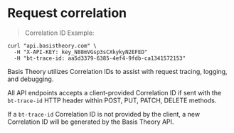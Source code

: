 # Request correlation

> Correlation ID Example:

```shell
curl "api.basistheory.com" \
  -H "X-API-KEY: key_N88mVGsp3sCXkykyN2EFED"
  -H "bt-trace-id: aa5d3379-6385-4ef4-9fdb-ca1341572153"
```

Basis Theory utilizes Correlation IDs to assist with request tracing, logging, and debugging.

All API endpoints accepts a client-provided Correlation ID if sent with the `bt-trace-id` HTTP header within POST, PUT, PATCH, DELETE methods.

If a `bt-trace-id` Correlation ID is not provided by the client, a new Correlation ID will be generated by the Basis Theory API.